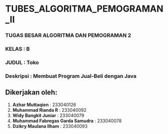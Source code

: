 # TUBES_ALGORITMA_PEMOGRAMAN_II
### TUGAS BESAR ALGORITMA DAN PEMOGRAMAN 2
### KELAS : B
### JUDUL : Toko
### Deskripsi : Membuat Program Jual-Beli dengan Java
## Dikerjakan oleh:
1. **Azhar Muttaqien** : 233040126
2. **Muhammad Rianda R** : 233040092
3. **Widy Bangkit Juniar** : 233040079
4. **Muhammad Fabregas Garda Samudra** : 233040078
5. **Dzikry Maulana Ilham** : 233040093
###
